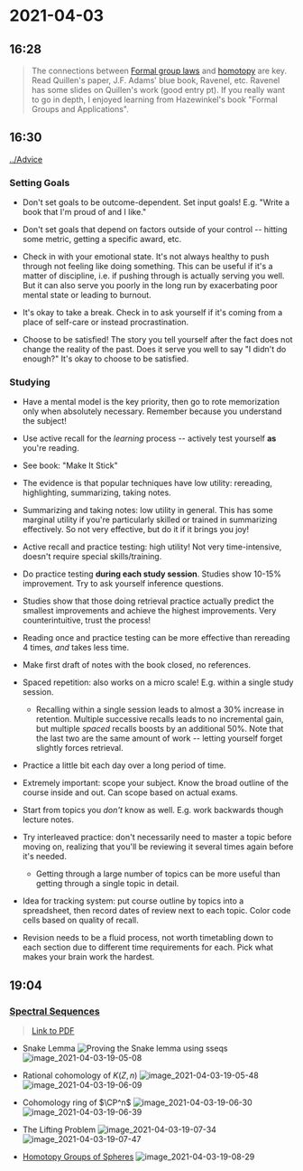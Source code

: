 # 2021-04-03

## 16:28

> The connections between [Formal group laws](../Formal%20group.md) and [homotopy](../chromatic%20homotopy%20theory.md) are key. Read Quillen's paper, J.F. Adams' blue book, Ravenel, etc. Ravenel has some slides on Quillen's work (good entry pt). If you really want to go in depth, I enjoyed learning from Hazewinkel's book "Formal Groups and Applications".

## 16:30

[../Advice](../Advice.md)

### Setting Goals

- Don't set goals to be outcome-dependent.
  Set input goals!
  E.g. "Write a book that I'm proud of and I like."

- Don't set goals that depend on factors outside of your control -- hitting some metric, getting a specific award, etc.

- Check in with your emotional state.
  It's not always healthy to push through not feeling like doing something.
  This can be useful if it's a matter of discipline, i.e. if pushing through is actually serving you well.
  But it can also serve you poorly in the long run by exacerbating poor mental state or leading to burnout.

- It's okay to take a break.
  Check in to ask yourself if it's coming from a place of self-care or instead procrastination.

- Choose to be satisfied!
  The story you tell yourself after the fact does not change the reality of the past.
  Does it serve you well to say "I didn't do enough?"
  It's okay to choose to be satisfied.

### Studying

- Have a mental model is the key priority, then go to rote memorization only when absolutely necessary.
  Remember because you understand the subject!

- Use active recall for the *learning* process -- actively test yourself **as** you're reading.

- See book: "Make It Stick"

- The evidence is that popular techniques have low utility: rereading, highlighting, summarizing, taking notes.

- Summarizing and taking notes: low utility in general.
  This has some marginal utility if you're particularly skilled or trained in summarizing effectively.
  So not very effective, but do it if it brings you joy!

- Active recall and practice testing: high utility!
  Not very time-intensive, doesn't require special skills/training.

- Do practice testing **during each study session**.
  Studies show 10-15% improvement.
  Try to ask yourself inference questions.

- Studies show that those doing retrieval practice actually predict the smallest improvements and achieve the highest improvements.
  Very counterintuitive, trust the process!
  
- Reading once and practice testing can be more effective than rereading 4 times, *and* takes less time.

- Make first draft of notes with the book closed, no references.

- Spaced repetition: also works on a micro scale!
  E.g. within a single study session.

  - Recalling within a single session leads to almost a 30% increase in retention.
    Multiple successive recalls leads to no incremental gain, but multiple *spaced* recalls boosts by an additional 50%.
    Note that the last two are the same amount of work -- letting yourself forget slightly forces retrieval.

- Practice a little bit each day over a long period of time.

- Extremely important: scope your subject.
  Know the broad outline of the course inside and out.
  Can scope based on actual exams.

- Start from topics you *don't* know as well.
  E.g. work backwards though lecture notes.

- Try interleaved practice: don't necessarily need to master a topic before moving on, realizing that you'll be reviewing it several times again before it's needed.

  - Getting through a large number of topics can be more useful than getting through a single topic in detail.

- Idea for tracking system:
  put course outline by topics into a spreadsheet, then record dates of review next to each topic.
  Color code cells based on quality of recall.

- Revision needs to be a fluid process, not worth timetabling down to each section due to different time requirements for each.
  Pick what makes your brain work the hardest.

## 19:04

### [Spectral Sequences](../spectral%20sequence.md)

> [Link to PDF](https://www2.math.upenn.edu/~yeya/spectral_sequence.pdf)

- Snake Lemma
![Proving the Snake lemma using sseqs](figures/image_2021-04-03-19-04-51.png)
![image_2021-04-03-19-05-08](figures/image_2021-04-03-19-05-08.png)

- Rational cohomology of $K(Z, n)$
![image_2021-04-03-19-05-48](figures/image_2021-04-03-19-05-48.png)
![image_2021-04-03-19-06-09](figures/image_2021-04-03-19-06-09.png)

- Cohomology ring of $\CP^n$
![image_2021-04-03-19-06-30](figures/image_2021-04-03-19-06-30.png)
![image_2021-04-03-19-06-39](figures/image_2021-04-03-19-06-39.png)

- The Lifting Problem
![image_2021-04-03-19-07-34](figures/image_2021-04-03-19-07-34.png)
![image_2021-04-03-19-07-47](figures/image_2021-04-03-19-07-47.png)

- [Homotopy Groups of Spheres](../Homotopy%20Groups%20of%20Spheres.md)
![image_2021-04-03-19-08-29](figures/image_2021-04-03-19-08-29.png)

